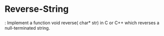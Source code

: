 # Reverse-String
: Implement a function void reverse( char* str) in C or C++ which reverses a null-terminated string. 

